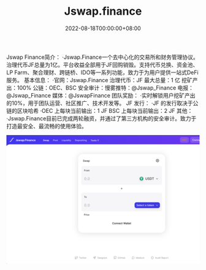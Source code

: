 ﻿---
title: "Jswap.finance"
description: "BSC和OEC上的AMM/DEX协议支持代币兑换、资金池、LP Farm、NFT、跨链桥、IDO等一系列功能。"
date: 2022-08-18T00:00:00+08:00
lastmod: 2022-08-18T00:00:00+08:00
draft: false
authors: ["boogArno"]
featuredImage: "jswap-finance.png"
tags: ["Exchanges","Jswap.finance"]
categories: ["nfts"]
nfts: ["Exchanges"]
blockchain: "BSC"
website: "https://app.jswap.finance/"
twitter: "https://twitter.com/Jswap_Finance"
discord: ""
telegram: "https://t.me/Jswap_Finance"
github: "https://github.com/jswap-finance"
youtube: ""
twitch: ""
facebook: ""
instagram: ""
reddit: ""
medium: "https://jswapfinance.medium.com/"
steam: ""
gitbook: ""
googleplay: ""
appstore: ""
status: "Live"
weight: 
lightgallery: true
toc: true
pinned: false
recommend: false
recommend1: false
---
Jswap Finance简介： ·Jswap.Finance一个去中心化的交易所和财务管理协议。治理代币JF总量为1亿。平台收益全部用于JF回购销毁。支持代币兑换、资金池、LP Farm、聚合理财、跨链桥、IDO等一系列功能，致力于为用户提供一站式DeFi服务。
基本信息： ·官网：Jswap.Finance 治理代币：JF 最大总量：1 亿 挖矿产出：100% 公链：OEC、BSC 安全审计：慢雾推特：@Jswap_Finance 电报：@Jswap_Finance 媒体：@JswapFinance
团队奖励： ·实时解锁用户挖矿产出的10%，用于团队运营、社区推广、技术开发等。
JF 发行： ·JF 的发行取决于公链的区块哈希 ·OEC 上每块当前输出：1 JF BSC 上每块当前输出：2 JF
其他： ·Jswap.Finance目前已完成两轮融资，并通过了第三方机构的安全审计。致力于打造最安全、最流畅的使用体验。

![jswapfinance-dapp-exchanges-bsc-image1_ba3bb0f37714e07b725ced6506f3b30a](jswapfinance-dapp-exchanges-bsc-image1_ba3bb0f37714e07b725ced6506f3b30a.png)